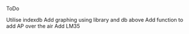 ToDo

Utilise indexdb
Add graphing using library and db above
Add function to add AP over the air
Add LM35 
